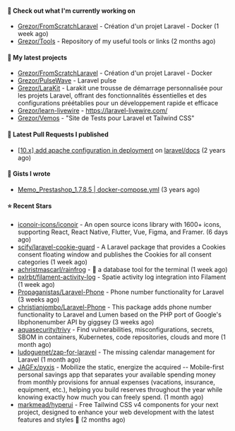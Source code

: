 #### 👷 Check out what I'm currently working on

- [Grezor/FromScratchLaravel](https://github.com/Grezor/FromScratchLaravel) - Création d&#39;un projet Laravel - Docker (1 week ago)
- [Grezor/Tools](https://github.com/Grezor/Tools) - Repository of my useful tools or links (2 months ago)

#### 🌱 My latest projects

- [Grezor/FromScratchLaravel](https://github.com/Grezor/FromScratchLaravel) - Création d&#39;un projet Laravel - Docker
- [Grezor/PulseWave](https://github.com/Grezor/PulseWave) - Laravel pulse
- [Grezor/LaraKit](https://github.com/Grezor/LaraKit) - Larakit une trousse de démarrage personnalisée pour les projets Laravel, offrant des fonctionnalités éssentielles et des configurations préétablies pour un développement rapide et efficace
- [Grezor/learn-livewire](https://github.com/Grezor/learn-livewire) - https://laravel-livewire.com/
- [Grezor/Vemos](https://github.com/Grezor/Vemos) - &#34;Site de Tests pour Laravel et Tailwind CSS&#34;

#### 🔨 Latest Pull Requests I published

- [[10.x] add apache configuration in deployment](https://github.com/laravel/docs/pull/9349) on [laravel/docs](https://github.com/laravel/docs) (2 years ago)

#### 📓 Gists I wrote

- [Memo_Prestashop_1.7.8.5 | docker-compose.yml](https://gist.github.com/eb78b378ed9f40780dc077b361ead337) (3 years ago)

#### ⭐ Recent Stars

- [iconoir-icons/iconoir](https://github.com/iconoir-icons/iconoir) - An open source icons library with 1600&#43; icons, supporting React, React Native, Flutter, Vue, Figma, and Framer. (6 days ago)
- [scify/laravel-cookie-guard](https://github.com/scify/laravel-cookie-guard) - A Laravel package that provides a Cookies consent floating window and publishes the Cookies for all consent categories (1 week ago)
- [achristmascarl/rainfrog](https://github.com/achristmascarl/rainfrog) - 🐸 a database tool for the terminal (1 week ago)
- [pxlrbt/filament-activity-log](https://github.com/pxlrbt/filament-activity-log) - Spatie activity log integration into Filament (1 week ago)
- [Propaganistas/Laravel-Phone](https://github.com/Propaganistas/Laravel-Phone) - Phone number functionality for Laravel (3 weeks ago)
- [christianjombo/Laravel-Phone](https://github.com/christianjombo/Laravel-Phone) - This package adds phone number functionality to Laravel and Lumen based on the PHP port of Google&#39;s libphonenumber API by giggsey (3 weeks ago)
- [aquasecurity/trivy](https://github.com/aquasecurity/trivy) - Find vulnerabilities, misconfigurations, secrets, SBOM in containers, Kubernetes, code repositories, clouds and more (1 month ago)
- [ludoguenet/zap-for-laravel](https://github.com/ludoguenet/zap-for-laravel) - The missing calendar management for Laravel (1 month ago)
- [JAGFx/pyxis](https://github.com/JAGFx/pyxis) - Mobilize the static, energize the acquired -- Mobile-first personal savings app that separates your available spending money from monthly provisions for annual expenses (vacations, insurance, equipment, etc.), helping you build reserves throughout the year while knowing exactly how much you can freely spend. (1 month ago)
- [markmead/hyperui](https://github.com/markmead/hyperui) - Free Tailwind CSS v4 components for your next project, designed to enhance your web development with the latest features and styles 🚀 (2 months ago)
